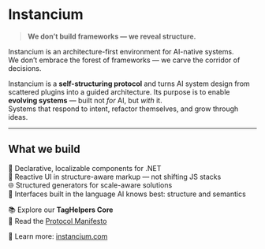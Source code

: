 # Instancium

> **We don’t build frameworks — we reveal structure.**

Instancium is an architecture-first environment for AI-native systems.  
We don’t embrace the forest of frameworks — we carve the corridor of decisions.

Instancium is a **self-structuring protocol** and turns AI system design from scattered plugins into a guided architecture.
Its purpose is to enable **evolving systems** — built not *for* AI, but *with* it.  
Systems that respond to intent, refactor themselves, and grow through ideas.

---

## What we build

🧩 Declarative, localizable components for .NET  
🔁 Reactive UI in structure-aware markup — not shifting JS stacks  
🌐 Structured generators for scale-aware solutions  
🧠 Interfaces built in the language AI knows best: structure and semantics


📚 Explore our **TagHelpers Core**  
📜 Read the [Protocol Manifesto](./MANIFESTO.md)

🧠 Learn more: [instancium.com](https://instancium.com)
